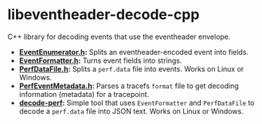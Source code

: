 # libeventheader-decode-cpp

C++ library for decoding events that use the eventheader envelope.

- **[EventEnumerator.h](include/eventheader/EventEnumerator.h):**
  Splits an eventheader-encoded event into fields.
- **[EventFormatter.h](include/eventheader/EventFormatter.h):**
  Turns event fields into strings.
- **[PerfDataFile.h](include/PerfDataDecode/PerfDataFile.h):**
  Splits a `perf.data` file into events. Works on Linux or Windows.
- **[PerfEventMetadata.h](include/PerfDataDecode/PerfEventMetadata.h):**
  Parses a tracefs `format` file to get decoding information (metadata) for a
  tracepoint.
- **[decode-perf](samples/decode-perf.cpp):**
  Simple tool that uses `EventFormatter` and `PerfDataFile` to decode a
  `perf.data` file into JSON text. Works on Linux or Windows.
